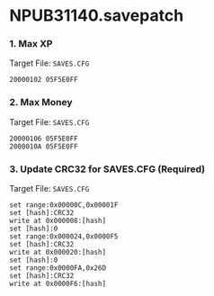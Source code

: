 # NPUB31140.savepatch

### 1. Max XP

Target File: `SAVES.CFG`

```
20000102 05F5E0FF
```

### 2. Max Money

Target File: `SAVES.CFG`

```
20000106 05F5E0FF
2000010A 05F5E0FF
```

### 3. Update CRC32 for SAVES.CFG (Required)

Target File: `SAVES.CFG`

```
set range:0x00000C,0x00001F
set [hash]:CRC32
write at 0x000008:[hash]
set [hash]:0
set range:0x000024,0x0000F5
set [hash]:CRC32
write at 0x000020:[hash]
set [hash]:0
set range:0x0000FA,0x26D
set [hash]:CRC32
write at 0x0000F6:[hash]
```

